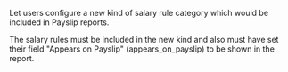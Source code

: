 Let users configure a new kind of salary rule category which
would be included in Payslip reports.

The salary rules must be included in the new kind and also must
have set their field "Appears on Payslip" (appears_on_payslip) to be
shown in the report.
